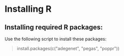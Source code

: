Installing R
===================

Installing required R packages:
-----

Use the following script to install these packages:

> install.packages(c("adegenet", "pegas", "poppr"))





